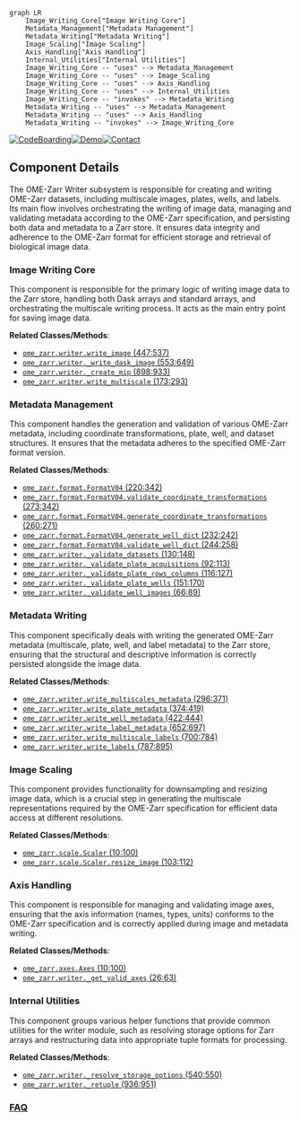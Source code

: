 ```mermaid
graph LR
    Image_Writing_Core["Image Writing Core"]
    Metadata_Management["Metadata Management"]
    Metadata_Writing["Metadata Writing"]
    Image_Scaling["Image Scaling"]
    Axis_Handling["Axis Handling"]
    Internal_Utilities["Internal Utilities"]
    Image_Writing_Core -- "uses" --> Metadata_Management
    Image_Writing_Core -- "uses" --> Image_Scaling
    Image_Writing_Core -- "uses" --> Axis_Handling
    Image_Writing_Core -- "uses" --> Internal_Utilities
    Image_Writing_Core -- "invokes" --> Metadata_Writing
    Metadata_Writing -- "uses" --> Metadata_Management
    Metadata_Writing -- "uses" --> Axis_Handling
    Metadata_Writing -- "invokes" --> Image_Writing_Core
```
[![CodeBoarding](https://img.shields.io/badge/Generated%20by-CodeBoarding-9cf?style=flat-square)](https://github.com/CodeBoarding/GeneratedOnBoardings)[![Demo](https://img.shields.io/badge/Try%20our-Demo-blue?style=flat-square)](https://www.codeboarding.org/demo)[![Contact](https://img.shields.io/badge/Contact%20us%20-%20contact@codeboarding.org-lightgrey?style=flat-square)](mailto:contact@codeboarding.org)

## Component Details

The OME-Zarr Writer subsystem is responsible for creating and writing OME-Zarr datasets, including multiscale images, plates, wells, and labels. Its main flow involves orchestrating the writing of image data, managing and validating metadata according to the OME-Zarr specification, and persisting both data and metadata to a Zarr store. It ensures data integrity and adherence to the OME-Zarr format for efficient storage and retrieval of biological image data.

### Image Writing Core
This component is responsible for the primary logic of writing image data to the Zarr store, handling both Dask arrays and standard arrays, and orchestrating the multiscale writing process. It acts as the main entry point for saving image data.


**Related Classes/Methods**:

- <a href="https://github.com/ome/ome-zarr-py/blob/master/ome_zarr/writer.py#L447-L537" target="_blank" rel="noopener noreferrer">`ome_zarr.writer.write_image` (447:537)</a>
- <a href="https://github.com/ome/ome-zarr-py/blob/master/ome_zarr/writer.py#L553-L649" target="_blank" rel="noopener noreferrer">`ome_zarr.writer._write_dask_image` (553:649)</a>
- <a href="https://github.com/ome/ome-zarr-py/blob/master/ome_zarr/writer.py#L898-L933" target="_blank" rel="noopener noreferrer">`ome_zarr.writer._create_mip` (898:933)</a>
- <a href="https://github.com/ome/ome-zarr-py/blob/master/ome_zarr/writer.py#L173-L293" target="_blank" rel="noopener noreferrer">`ome_zarr.writer.write_multiscale` (173:293)</a>


### Metadata Management
This component handles the generation and validation of various OME-Zarr metadata, including coordinate transformations, plate, well, and dataset structures. It ensures that the metadata adheres to the specified OME-Zarr format version.


**Related Classes/Methods**:

- <a href="https://github.com/ome/ome-zarr-py/blob/master/ome_zarr/format.py#L220-L342" target="_blank" rel="noopener noreferrer">`ome_zarr.format.FormatV04` (220:342)</a>
- <a href="https://github.com/ome/ome-zarr-py/blob/master/ome_zarr/format.py#L273-L342" target="_blank" rel="noopener noreferrer">`ome_zarr.format.FormatV04.validate_coordinate_transformations` (273:342)</a>
- <a href="https://github.com/ome/ome-zarr-py/blob/master/ome_zarr/format.py#L260-L271" target="_blank" rel="noopener noreferrer">`ome_zarr.format.FormatV04.generate_coordinate_transformations` (260:271)</a>
- <a href="https://github.com/ome/ome-zarr-py/blob/master/ome_zarr/format.py#L232-L242" target="_blank" rel="noopener noreferrer">`ome_zarr.format.FormatV04.generate_well_dict` (232:242)</a>
- <a href="https://github.com/ome/ome-zarr-py/blob/master/ome_zarr/format.py#L244-L258" target="_blank" rel="noopener noreferrer">`ome_zarr.format.FormatV04.validate_well_dict` (244:258)</a>
- <a href="https://github.com/ome/ome-zarr-py/blob/master/ome_zarr/writer.py#L130-L148" target="_blank" rel="noopener noreferrer">`ome_zarr.writer._validate_datasets` (130:148)</a>
- <a href="https://github.com/ome/ome-zarr-py/blob/master/ome_zarr/writer.py#L92-L113" target="_blank" rel="noopener noreferrer">`ome_zarr.writer._validate_plate_acquisitions` (92:113)</a>
- <a href="https://github.com/ome/ome-zarr-py/blob/master/ome_zarr/writer.py#L116-L127" target="_blank" rel="noopener noreferrer">`ome_zarr.writer._validate_plate_rows_columns` (116:127)</a>
- <a href="https://github.com/ome/ome-zarr-py/blob/master/ome_zarr/writer.py#L151-L170" target="_blank" rel="noopener noreferrer">`ome_zarr.writer._validate_plate_wells` (151:170)</a>
- <a href="https://github.com/ome/ome-zarr-py/blob/master/ome_zarr/writer.py#L66-L89" target="_blank" rel="noopener noreferrer">`ome_zarr.writer._validate_well_images` (66:89)</a>


### Metadata Writing
This component specifically deals with writing the generated OME-Zarr metadata (multiscale, plate, well, and label metadata) to the Zarr store, ensuring that the structural and descriptive information is correctly persisted alongside the image data.


**Related Classes/Methods**:

- <a href="https://github.com/ome/ome-zarr-py/blob/master/ome_zarr/writer.py#L296-L371" target="_blank" rel="noopener noreferrer">`ome_zarr.writer.write_multiscales_metadata` (296:371)</a>
- <a href="https://github.com/ome/ome-zarr-py/blob/master/ome_zarr/writer.py#L374-L419" target="_blank" rel="noopener noreferrer">`ome_zarr.writer.write_plate_metadata` (374:419)</a>
- <a href="https://github.com/ome/ome-zarr-py/blob/master/ome_zarr/writer.py#L422-L444" target="_blank" rel="noopener noreferrer">`ome_zarr.writer.write_well_metadata` (422:444)</a>
- <a href="https://github.com/ome/ome-zarr-py/blob/master/ome_zarr/writer.py#L652-L697" target="_blank" rel="noopener noreferrer">`ome_zarr.writer.write_label_metadata` (652:697)</a>
- <a href="https://github.com/ome/ome-zarr-py/blob/master/ome_zarr/writer.py#L700-L784" target="_blank" rel="noopener noreferrer">`ome_zarr.writer.write_multiscale_labels` (700:784)</a>
- <a href="https://github.com/ome/ome-zarr-py/blob/master/ome_zarr/writer.py#L787-L895" target="_blank" rel="noopener noreferrer">`ome_zarr.writer.write_labels` (787:895)</a>


### Image Scaling
This component provides functionality for downsampling and resizing image data, which is a crucial step in generating the multiscale representations required by the OME-Zarr specification for efficient data access at different resolutions.


**Related Classes/Methods**:

- <a href="https://github.com/ome/ome-zarr-py/blob/master/ome_zarr/scale.py#L10-L100" target="_blank" rel="noopener noreferrer">`ome_zarr.scale.Scaler` (10:100)</a>
- <a href="https://github.com/ome/ome-zarr-py/blob/master/ome_zarr/scale.py#L103-L112" target="_blank" rel="noopener noreferrer">`ome_zarr.scale.Scaler.resize_image` (103:112)</a>


### Axis Handling
This component is responsible for managing and validating image axes, ensuring that the axis information (names, types, units) conforms to the OME-Zarr specification and is correctly applied during image and metadata writing.


**Related Classes/Methods**:

- <a href="https://github.com/ome/ome-zarr-py/blob/master/ome_zarr/axes.py#L10-L100" target="_blank" rel="noopener noreferrer">`ome_zarr.axes.Axes` (10:100)</a>
- <a href="https://github.com/ome/ome-zarr-py/blob/master/ome_zarr/writer.py#L26-L63" target="_blank" rel="noopener noreferrer">`ome_zarr.writer._get_valid_axes` (26:63)</a>


### Internal Utilities
This component groups various helper functions that provide common utilities for the writer module, such as resolving storage options for Zarr arrays and restructuring data into appropriate tuple formats for processing.


**Related Classes/Methods**:

- <a href="https://github.com/ome/ome-zarr-py/blob/master/ome_zarr/writer.py#L540-L550" target="_blank" rel="noopener noreferrer">`ome_zarr.writer._resolve_storage_options` (540:550)</a>
- <a href="https://github.com/ome/ome-zarr-py/blob/master/ome_zarr/writer.py#L936-L951" target="_blank" rel="noopener noreferrer">`ome_zarr.writer._retuple` (936:951)</a>




### [FAQ](https://github.com/CodeBoarding/GeneratedOnBoardings/tree/main?tab=readme-ov-file#faq)